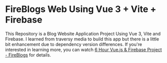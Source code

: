 # FireBlogs Web Using Vue 3 + Vite + Firebase

This Repository is a Blog Website Application Project Using Vue 3, Vite and Firebase. I learned from traversy media to build this app but there is a little bit enhancement due to dependency version differences.
If you're interested in learning more, you can watch [6 Hour Vue.js & Firebase Project - FireBlogs](https://www.youtube.com/watch?v=ISv22NNL-aE) for details.
